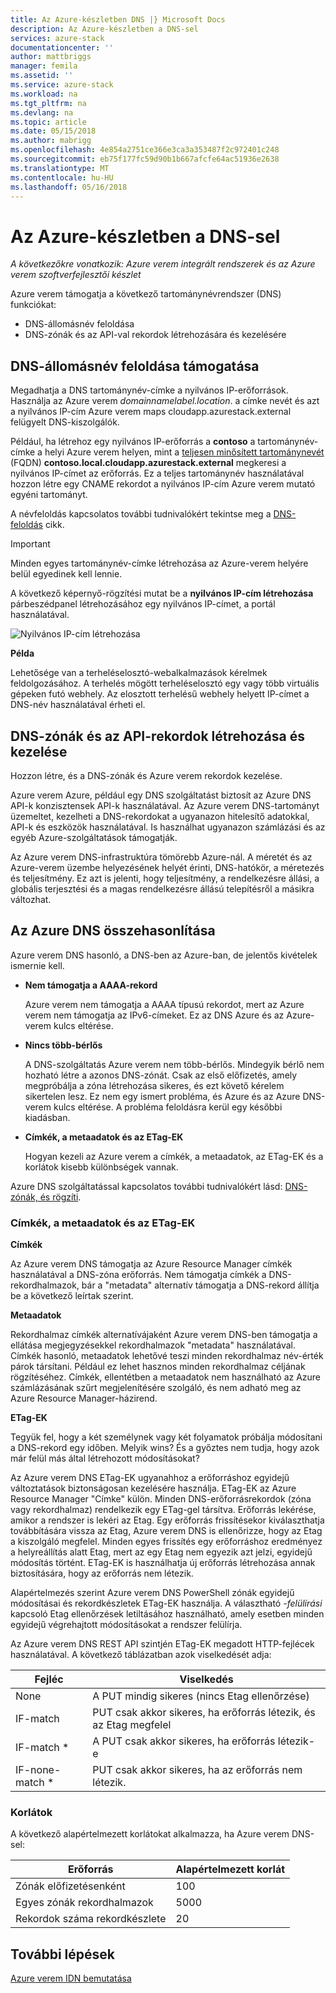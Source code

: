 ```yaml
---
title: Az Azure-készletben DNS |} Microsoft Docs
description: Az Azure-készletben a DNS-sel
services: azure-stack
documentationcenter: ''
author: mattbriggs
manager: femila
ms.assetid: ''
ms.service: azure-stack
ms.workload: na
ms.tgt_pltfrm: na
ms.devlang: na
ms.topic: article
ms.date: 05/15/2018
ms.author: mabrigg
ms.openlocfilehash: 4e854a2751ce366e3ca3a353487f2c972401c248
ms.sourcegitcommit: eb75f177fc59d90b1b667afcfe64ac51936e2638
ms.translationtype: MT
ms.contentlocale: hu-HU
ms.lasthandoff: 05/16/2018
---
```

# <a name="using-dns-in-azure-stack"></a>Az Azure-készletben a DNS-sel

*A következőkre vonatkozik: Azure verem integrált rendszerek és az Azure verem szoftverfejlesztői készlet*

Azure verem támogatja a következő tartománynévrendszer (DNS) funkciókat:

* DNS-állomásnév feloldása
* DNS-zónák és az API-val rekordok létrehozására és kezelésére

## <a name="support-for-dns-hostname-resolution"></a>DNS-állomásnév feloldása támogatása

Megadhatja a DNS tartománynév-címke a nyilvános IP-erőforrások. Használja az Azure verem *domainnamelabel.location*. a címke nevét és azt a nyilvános IP-cím Azure verem maps cloudapp.azurestack.external felügyelt DNS-kiszolgálók.

Például, ha létrehoz egy nyilvános IP-erőforrás a **contoso** a tartománynév-címke a helyi Azure verem helyen, mint a [teljesen minősített tartománynevét](https://en.wikipedia.org/wiki/Fully_qualified_domain_name) (FQDN)  **contoso.local.cloudapp.azurestack.external** megkeresi a nyilvános IP-címet az erőforrás. Ez a teljes tartománynév használatával hozzon létre egy CNAME rekordot a nyilvános IP-cím Azure verem mutató egyéni tartományt.

A névfeloldás kapcsolatos további tudnivalókért tekintse meg a [DNS-feloldás](https://docs.microsoft.com/en-us/azure/dns/dns-for-azure-services?toc=%2fazure%2fvirtual-machines%2fwindows%2ftoc.json) cikk.

> [!IMPORTANT]
> Minden egyes tartománynév-címke létrehozása az Azure-verem helyére belül egyedinek kell lennie.

A következő képernyő-rögzítési mutat be a **nyilvános IP-cím létrehozása** párbeszédpanel létrehozásához egy nyilvános IP-címet, a portál használatával.

![Nyilvános IP-cím létrehozása](media/azure-stack-whats-new-dns/image01.png)

**Példa**

Lehetősége van a terheléselosztó-webalkalmazások kérelmek feldolgozásához. A terhelés mögött terheléselosztó egy vagy több virtuális gépeken futó webhely. Az elosztott terhelésű webhely helyett IP-címet a DNS-név használatával érheti el.

## <a name="create-and-manage-dns-zones-and-records-using-the-api"></a>DNS-zónák és az API-rekordok létrehozása és kezelése

Hozzon létre, és a DNS-zónák és Azure verem rekordok kezelése.

Azure verem Azure, például egy DNS szolgáltatást biztosít az Azure DNS API-k konzisztensek API-k használatával.  Az Azure verem DNS-tartományt üzemeltet, kezelheti a DNS-rekordokat a ugyanazon hitelesítő adatokkal, API-k és eszközök használatával. Is használhat ugyanazon számlázási és az egyéb Azure-szolgáltatások támogatják.

Az Azure verem DNS-infrastruktúra tömörebb Azure-nál. A méretét és az Azure-verem üzembe helyezésének helyét érinti, DNS-hatókör, a méretezés és teljesítmény. Ez azt is jelenti, hogy teljesítmény, a rendelkezésre állási, a globális terjesztési és a magas rendelkezésre állású telepítésről a másikra változhat.

## <a name="comparison-with-azure-dns"></a>Az Azure DNS összehasonlítása

Azure verem DNS hasonló, a DNS-ben az Azure-ban, de jelentős kivételek ismernie kell.

* **Nem támogatja a AAAA-rekord**

    Azure verem nem támogatja a AAAA típusú rekordot, mert az Azure verem nem támogatja az IPv6-címeket.  Ez az DNS Azure és az Azure-verem kulcs eltérése.
* **Nincs több-bérlős**

    A DNS-szolgáltatás Azure verem nem több-bérlős. Mindegyik bérlő nem hozható létre a azonos DNS-zónát. Csak az első előfizetés, amely megpróbálja a zóna létrehozása sikeres, és ezt követő kérelem sikertelen lesz.  Ez nem egy ismert probléma, és Azure és az Azure DNS-verem kulcs eltérése. A probléma feloldásra kerül egy későbbi kiadásban.
* **Címkék, a metaadatok és az ETag-EK**

    Hogyan kezeli az Azure verem a címkék, a metaadatok, az ETag-EK és a korlátok kisebb különbségek vannak.

Azure DNS szolgáltatással kapcsolatos további tudnivalókért lásd: [DNS-zónák, és rögzíti](../../dns/dns-zones-records.md).

### <a name="tags-metadata-and-etags"></a>Címkék, a metaadatok és az ETag-EK

**Címkék**

Az Azure verem DNS támogatja az Azure Resource Manager címkék használatával a DNS-zóna erőforrás. Nem támogatja címkék a DNS-rekordhalmazok, bár a "metadata" alternatív támogatja a DNS-rekord állítja be a következő leírtak szerint.

**Metaadatok**

Rekordhalmaz címkék alternatívájaként Azure verem DNS-ben támogatja a ellátása megjegyzésekkel rekordhalmazok "metadata" használatával. Címkék hasonló, metaadatok lehetővé teszi minden rekordhalmaz név-érték párok társítani. Például ez lehet hasznos minden rekordhalmaz céljának rögzítéséhez. Címkék, ellentétben a metaadatok nem használható az Azure számlázásának szűrt megjelenítésére szolgáló, és nem adható meg az Azure Resource Manager-házirend.

**ETag-EK**

Tegyük fel, hogy a két személynek vagy két folyamatok próbálja módosítani a DNS-rekord egy időben. Melyik wins? És a győztes nem tudja, hogy azok már felül más által létrehozott módosításokat?

Az Azure verem DNS ETag-EK ugyanahhoz a erőforráshoz egyidejű változtatások biztonságosan kezelésére használja. ETag-EK az Azure Resource Manager "Címke" külön. Minden DNS-erőforrásrekordok (zóna vagy rekordhalmaz) rendelkezik egy ETag-gel társítva. Erőforrás lekérése, amikor a rendszer is lekéri az Etag. Egy erőforrás frissítésekor kiválaszthatja továbbítására vissza az Etag, Azure verem DNS is ellenőrizze, hogy az Etag a kiszolgáló megfelel. Minden egyes frissítés egy erőforráshoz eredményez a helyreállítás alatt Etag, mert az egy Etag nem egyezik azt jelzi, egyidejű módosítás történt. ETag-EK is használhatja új erőforrás létrehozása annak biztosítására, hogy az erőforrás nem létezik.

Alapértelmezés szerint Azure verem DNS PowerShell zónák egyidejű módosításai és rekordkészletek ETag-EK használja. A választható *-felülírási* kapcsoló Etag ellenőrzések letiltásához használható, amely esetben minden egyidejű végrehajtott módosításokat a rendszer felülírja.

Az Azure verem DNS REST API szintjén ETag-EK megadott HTTP-fejlécek használatával. A következő táblázatban azok viselkedését adja:

| Fejléc | Viselkedés|
|--------|---------|
| None   | A PUT mindig sikeres (nincs Etag ellenőrzése)|
| IF-match| PUT csak akkor sikeres, ha erőforrás létezik, és az Etag megfelel|
| IF-match *| A PUT csak akkor sikeres, ha erőforrás létezik-e|
| IF-none-match *| PUT csak akkor sikeres, ha az erőforrás nem létezik.|

### <a name="limits"></a>Korlátok

A következő alapértelmezett korlátokat alkalmazza, ha Azure verem DNS-sel:

| Erőforrás| Alapértelmezett korlát|
|---------|--------------|
| Zónák előfizetésenként| 100|
| Egyes zónák rekordhalmazok| 5000|
| Rekordok száma rekordkészlete| 20|

## <a name="next-steps"></a>További lépések

[Azure verem IDN bemutatása](azure-stack-understanding-dns.md)
